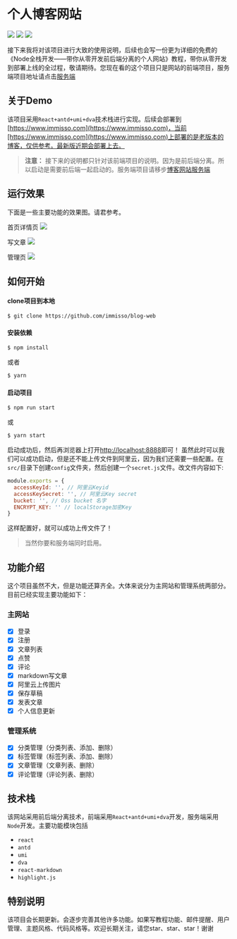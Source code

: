 # 个人博客网站
![](https://img.shields.io/badge/React-%5E16.12.0-brightgreen)
![](https://img.shields.io/badge/dva-%5E2.4.1-brightgreen)
![](https://img.shields.io/badge/umi-%5E3.0.18-brightgreen)

接下来我将对该项目进行大致的使用说明，后续也会写一份更为详细的免费的《Node全栈开发——带你从零开发前后端分离的个人网站》教程，带你从零开发到部署上线的全过程，敬请期待。您现在看的这个项目只是网站的前端项目，服务端项目地址请点击[服务端](https://github.com/immisso/blog-server)

## 关于Demo
该项目采用`React+antd+umi+dva`技术栈进行实现。后续会部署到[https://www.immisso.com](https://www.immisso.com)，当前[https://www.immisso.com](https://www.immisso.com)上部署的是老版本的博客，仅供参考。最新版近期会部署上去。


>**注意：** 接下来的说明都只针对该前端项目的说明。因为是前后端分离。所以启动是需要前后端一起启动的。服务端项目请移步[博客网站服务端](https://github.com/immisso/blog-server)

## 运行效果
下面是一些主要功能的效果图。请君参考。

首页详情页
![](https://github.com/immisso/blog-web/blob/feature/public/images/%E9%A6%96%E9%A1%B5%E8%AF%A6%E6%83%85%E9%A1%B5001.gif)

写文章
![](https://github.com/immisso/blog-web/blob/feature/public/images/%E7%BC%96%E8%BE%91%E5%99%A8%E9%A1%B5%E9%9D%A2002.gif)

管理页
![](https://github.com/immisso/blog-web/blob/feature/public/images/%E7%AE%A1%E7%90%86%E9%A1%B5003.gif)

## 如何开始

#### clone项目到本地

```git
$ git clone https://github.com/immisso/blog-web
```

#### 安装依赖

```bash
$ npm install
```
或者
```bash
$ yarn
```
#### 启动项目

```bash
$ npm run start
```
或
```bash
$ yarn start
```
启动成功后，然后再浏览器上打开[http://localhost:8888](http://localhost:8888)即可！
虽然此时可以我们可以成功启动，但是还不能上传文件到阿里云，因为我们还需要一些配置。在`src/`目录下创建`config`文件夹，然后创建一个`secret.js`文件。改文件内容如下:

```javascript
module.exports = {
  accessKeyId: '', // 阿里云Keyid
  accessKeySecret: '', // 阿里云Key secret
  bucket: '', // Oss bucket 名字
  ENCRYPT_KEY: '' // localStorage加密Key
}
```
这样配置好，就可以成功上传文件了！

> 当然你要和服务端同时启用。

## 功能介绍
这个项目虽然不大，但是功能还算齐全。大体来说分为主网站和管理系统两部分。目前已经实现主要功能如下：

### 主网站
+ [x] 登录
+ [x] 注册
+ [x] 文章列表
+ [x] 点赞
+ [x] 评论
+ [x] markdown写文章
+ [x] 阿里云上传图片
+ [x] 保存草稿
+ [x] 发表文章
+ [x] 个人信息更新

### 管理系统
+ [x] 分类管理（分类列表、添加、删除）
+ [x] 标签管理（标签列表、添加、删除）
+ [x] 文章管理（文章列表、删除）
+ [x] 评论管理（评论列表、删除）

## 技术栈

该网站采用前后端分离技术，前端采用`React+antd+umi+dva`开发，服务端采用`Node`开发。主要功能模块包括

+ `react`
+ `antd`
+ `umi`
+ `dva`
+ `react-markdown`
+ `highlight.js`

## 特别说明
该项目会长期更新。会逐步完善其他许多功能。如果写教程功能、邮件提醒、用户管理、主题风格、代码风格等。欢迎长期关注，请您star、star、star！谢谢


